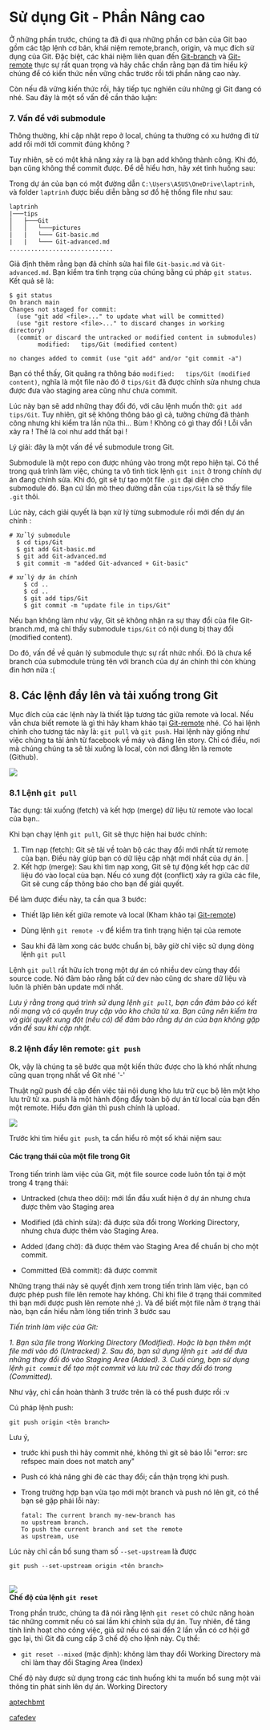 # Sử dụng Git - Phần Nâng cao

Ở những phần trước, chúng ta đã đi qua những phần cơ bản của Git bao gồm các tập lệnh cơ bản, khái niệm remote,branch, origin, và mục đích sử dụng của Git. Đặc biệt, các khái niệm liên quan đến [Git-branch](/Git-branch.md) và [Git-remote](/Git-remote.md) thực sự rất quan trọng và hãy chắc chắn rằng bạn đã tìm hiểu kỹ chúng để có kiến thức nền vững chắc trước rồi tới phần nâng cao này.

Còn nếu đã vững kiến thức rồi, hãy tiếp tục nghiên cứu những gì Git đang có nhé. Sau đây là một số vấn đề cần thảo luận:

### 7. Vấn đề với submodule

Thông thường, khi cập nhật repo ở local, chúng ta thường có xu hướng đi từ add rồi mới tới commit đúng không ? 

Tuy nhiên, sẽ có một khả năng xảy ra là bạn add không thành công. Khi đó, bạn cũng không thể commit được. Để dễ hiểu hơn, hãy xét tình huống sau:

Trong dự án của bạn có một đường dẫn `C:\Users\ASUS\OneDrive\laptrinh`, và folder `laptrinh` được biểu diễn bằng sơ đồ hệ thống file như sau:

```
laptrinh
|───tips
│   ├───Git
│   │   └───pictures
|   |   └─── Git-basic.md
|   |   └─── Git-advanced.md
.............................
```

Giả định thêm rằng bạn đã chỉnh sửa hai file `Git-basic.md` và `Git-advanced.md`. Bạn kiểm tra tình trạng của chúng bằng cú pháp `git status`. Kết quả sẽ là:

```
$ git status
On branch main
Changes not staged for commit:
  (use "git add <file>..." to update what will be committed)
  (use "git restore <file>..." to discard changes in working directory)
  (commit or discard the untracked or modified content in submodules)
        modified:   tips/Git (modified content)

no changes added to commit (use "git add" and/or "git commit -a")
```

Bạn có thể thấy, Git quăng ra thông báo `modified:   tips/Git (modified content)`, nghĩa là một file nào đó ở `tips/Git` đã được chỉnh sửa nhưng chưa được đưa vào staging area cũng như chưa commit. 

Lúc này bạn sẽ add những thay đổi đó, với câu lệnh muốn thở: `git add tips/Git`. Tuy nhiên, git sẽ không thông báo gì cả, tưởng chừng đã thành công nhưng khi kiểm tra lần nữa thì... Bùm ! Không có gì thay đổi ! Lỗi vẫn xảy ra ! Thế là coi như add thất bại ! 

Lý giải: đây là một vấn đề về submodule trong Git. 

Submodule là một repo con được nhúng  vào trong một repo hiện tại. Có thể trong quá trình làm việc, chúng ta vô tình tick lệnh `git init` ở trong chính dự án đang chỉnh sửa. Khi đó, git sẽ tự tạo một file `.git` đại diện cho submodule đó. Bạn cứ lần mò theo đường dẫn của `tips/Git` là sẽ thấy file `.git`  thôi.

Lúc này, cách giải quyết là bạn xử lý từng submodule rồi mới đến dự án chính :

```
# Xử lý submodule
  $ cd tips/Git
  $ git add Git-basic.md
  $ git add Git-advanced.md
  $ git commit -m "added Git-advanced + Git-basic"

# xử lý dự án chính
    $ cd ..
    $ cd ..
    $ git add tips/Git
    $ git commit -m "update file in tips/Git"
```

Nếu bạn không làm như vậy, Git sẽ không nhận ra sự thay đổi của file Git-branch.md, mà chỉ thấy submodule `tips/Git` có nội dung bị thay đổi (modified content).

Do đó, vấn đề về quản lý submodule thực sự rất nhức nhối. Đó là chưa kể branch của submodule trùng tên với branch của dự án chính thì còn khùng đin hơn nữa :(

## 8. Các lệnh đẩy lên và tải xuống trong Git

Mục đích của các lệnh này là thiết lập tương tác giữa remote và local. Nếu vẫn chưa biết remote là gì thì hãy kham khảo tại [Git-remote](/Git-remote.md) nhé. Có hai lệnh chính cho tương tác này là: `git pull` và `git push`. Hai lệnh này giống như việc chúng ta tải ảnh từ facebook về máy và đăng lên story. Chỉ có điều, nơi mà chúng chúng ta sẽ tải xuống là local, còn nơi đăng lên là remote (Github).

![](/pictures/cafedev-git-push-1.png)

### 8.1 Lệnh ``git pull``

Tác dụng: tải xuống (fetch) và kết hợp (merge) dữ liệu từ remote vào local  của bạn..

Khi bạn chạy lệnh `git pull`, Git sẽ thực hiện hai bước chính:

1. Tìm nạp (fetch): Git sẽ tải về toàn bộ các thay đổi mới nhất từ remote  của bạn. Điều này giúp bạn có dữ liệu cập nhật mới nhất của dự án.
|
2. Kết hợp (merge): Sau khi tìm nạp xong, Git sẽ tự động kết hợp các dữ liệu đó vào local  của bạn. Nếu có xung đột (conflict) xảy ra giữa các file, Git sẽ cung cấp thông báo cho bạn để giải quyết.

Để làm được điều này, ta cần qua 3 bước:
 
 - Thiết lập liên kết giữa remote  và local  (Kham khảo tại [Git-remote](Git-remote.md))

- Dùng lệnh `git remote -v` để kiểm tra tình trạng hiện tại của remote

- Sau khi đã làm xong các bước chuẩn bị, bây giờ chỉ việc sử dụng dòng lệnh ``git pull``

Lệnh `git pull` rất hữu ích trong một dự án có nhiều dev cùng thay đổi source code. Nó đảm bảo rằng bất cứ dev nào cũng dc share dữ liệu và luôn là phiên bản update mới nhất.

_Lưu ý rằng trong quá trình sử dụng lệnh `git pull`, bạn cần đảm bảo có kết nối mạng và có quyền truy cập vào kho chứa từ xa. Bạn cũng nên kiểm tra và giải quyết xung đột (nếu có) để đảm bảo rằng dự án của bạn không gặp vấn đề sau khi cập nhật._

### 8.2 lệnh đẩy lên remote:  `git push`

Ok, vậy là chúng ta sẽ bước qua một kiến thức được cho là khó nhất nhưng cũng quan trọng nhất về Git nhé '-'

Thuật ngữ push đề cập đến việc tải nội dung kho lưu trữ cục bộ lên một kho lưu trữ từ xa. push là một hành động đẩy toàn bộ dự án từ local của bạn đến một remote. Hiểu đơn giản thì push chính là upload.

![](/pictures/push.png)

Trước khi tìm hiểu `git push`, ta cần hiểu rõ một số khái niệm sau:

#### Các trạng thái của một file trong Git

Trong tiến trình làm việc của Git, một file source code luôn tồn tại ở một trong 4 trạng thái:

- Untracked (chưa theo dõi): mới lần đầu xuất hiện ở dự án nhưng chưa được thêm vào Staging area

- Modified (đã chỉnh sửa): đã được sửa đổi trong Working Directory, nhưng chưa được thêm vào Staging Area.

- Added (đang chờ): đã được thêm vào Staging Area để chuẩn bị cho một commit.

- Committed (Đã commit): đã được commit 

Những trạng thái này sẽ quyết định xem trong tiến trình làm việc, bạn có được phép push file lên remote hay không. Chỉ khi file ở trạng thái commited thì bạn mới được push lên remote nhé ;). Và để biết một file nằm ở trạng thái nào, bạn cần hiểu nằm lòng tiến trình 3 bước sau

_Tiến trình làm việc của Git:_

_1. Bạn sửa file trong Working Directory (Modified). Hoặc là bạn thêm một file mới vào đó (Untracked)_
_2. Sau đó, bạn sử dụng lệnh `git add` để đưa những thay đổi đó vào Staging Area (Added)._
_3. Cuối cùng, bạn sử dụng lệnh `git commit` để tạo một commit và lưu trữ các thay đổi đó trong  (Committed)._

Như vậy, chỉ cần hoàn thành 3 trước trên là có thể push được rồi :v

Cú pháp lệnh push:

    git push origin <tên branch>


Lưu ý, 

- trước khi push thì hãy commit nhé, không thì git sẽ báo lỗi "error: src refspec main does not match any"

- Push có khả năng ghi đè các thay đổi; cần thận trọng khi push.

- Trong trường hợp bạn vừa tạo mới một branch và push nó lên git, có thể bạn sẽ gặp phải lỗi này:

      fatal: The current branch my-new-branch has 
      no upstream branch.
      To push the current branch and set the remote 
      as upstream, use

Lúc này chỉ cần bổ sung tham số `--set-upstream` là được

    git push --set-upstream origin <tên branch>



\
![](/pictures/three-stage.png)
\
__Chế độ của lệnh `git reset`__

Trong phần trước, chúng ta đã nói rằng lệnh `git reset` có chức năng hoàn tác những commit nếu có sai lầm khi chỉnh sửa dự án. Tuy nhiên, để tăng tính linh hoạt cho công việc, giả sử nếu có sai đến 2 lần vẫn có cơ hội gỡ gạc lại, thì Git đã cung cấp 3 chế độ cho lệnh này. Cụ thể:

- `git reset --mixed` (mặc định):  không làm thay đổi Working Directory mà chỉ làm thay đổi Staging Area (Index)

Chế độ này được sử dụng trong các tình huống khi ta muốn bổ sung một vài thông tin phát sinh lên dự án. Working Directory

[aptechbmt](https://aptechbmt.edu.vn/hoc-lap-trinh/git-github/bai-4-huong-dan-su-dung-git-cac-lenh-co-ban-can-phai-biet-6.html)

[cafedev](https://cafedev.vn/tu-hoc-git-lenh-git-push/)